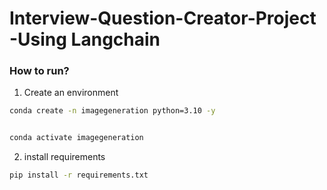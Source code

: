 # Interview-Question-Creator-Project -Using Langchain

### How to run?

1. Create an environment

```bash
conda create -n imagegeneration python=3.10 -y


conda activate imagegeneration

```

2. install requirements

```bash
pip install -r requirements.txt
```
